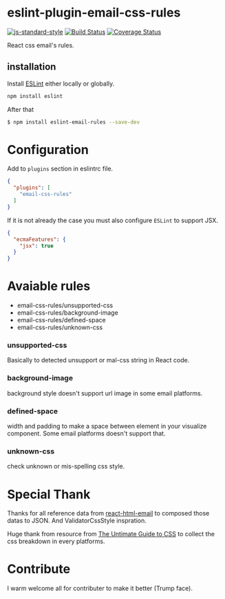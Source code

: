 # eslint-plugin-email-css-rules
[![js-standard-style](https://cdn.rawgit.com/standard/standard/master/badge.svg)](http://standardjs.com)
[![Build Status](https://travis-ci.org/taskworld/eslint-plugin-email-css-rules.svg?branch=master)](https://travis-ci.org/taskworld/eslint-plugin-email-css-rules)
[![Coverage Status](https://coveralls.io/repos/github/taskworld/eslint-plugin-email-css-rules/badge.svg?branch=master)](https://coveralls.io/github/taskworld/eslint-plugin-email-css-rules?branch=master)

React css email's rules.

## installation
Install [ESLint](https://github.com/eslint/eslint) either locally or globally.

```sh
npm install eslint
```

After that

```sh
$ npm install eslint-email-rules --save-dev
```

# Configuration

Add to ```plugins``` section in eslintrc file.

```json
{
  "plugins": [
    "email-css-rules"
  ]
}
```

If it is not already the case you must also configure `ESLint` to support JSX.

```json
{
  "ecmaFeatures": {
    "jsx": true
  }
}
```
# Avaiable rules
- email-css-rules/unsupported-css
- email-css-rules/background-image
- email-css-rules/defined-space
- email-css-rules/unknown-css

### unsupported-css
 Basically to detected unsupport or mal-css string in React code.
### background-image
 background style doesn't support url image in some email platforms.
### defined-space
 width and padding to make a space between element in your visualize component. Some email platforms doesn't support that.
### unknown-css
 check unknown or mis-spelling css style.

# Special Thank

 Thanks for all reference data from [react-html-email](https://github.com/chromakode/react-html-email) to composed those datas to JSON. And ValidatorCssStyle inspration.

 Huge thank from resource from [The Untimate Guide to CSS](https://www.campaignmonitor.com/css/) to collect the css breakdown in every platforms.

# Contribute
I warm welcome all for contributer to make it better (Trump face).
